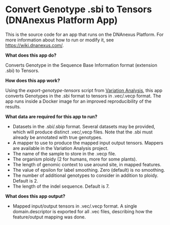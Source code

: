 <!-- dx-header -->
# Convert Genotype .sbi to Tensors (DNAnexus Platform App)

This is the source code for an app that runs on the DNAnexus Platform.
For more information about how to run or modify it, see
https://wiki.dnanexus.com/.
<!-- /dx-header -->

**What does this app do?**

Converts Genotype in the Sequence Base Information format (extension .sbi) to Tensors.

**How does this app work?**

Using the _export-genotype-tensors_ script from [Variation Analysis](https://github.com/CampagneLaboratory/variationanalysis), this app converts Genotypes in the .sbi format to tensors in .vec/.vecp format.
The app runs inside a Docker image for an improved reproducibility of the results.

**What data are required for this app to run?**

* Datasets in the .sbi/.sbip format. Several datasets may be provided, which will produce distinct .vec/,vecp files. Note that the .sbi must already be annotated with true genotypes.
* A mapper to use to produce the mapped input output tensors. Mappers are available in the Variation Analysis project.
* The name of the sample to store in the .vecp file.
* The organism ploidy (2 for humans, more for some plants).
* The length of genomic context to use around site, in mapped features.
* The value of epsilon for label smoothing. Zero (default) is no smoothing.
* The number of additional genotypes to consider in addition to ploidy. Default is 2.
* The length of the indel sequence. Default is 7.

**What does this app output?**
* Mapped input/output tensors in .vec/.vecp format. A single domain.descriptor is exported for all .vec files, describing how the feature/output mapping was done.

